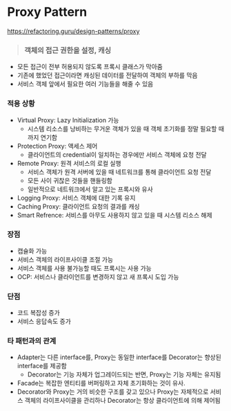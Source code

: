 # Proxy Pattern

https://refactoring.guru/design-patterns/proxy

> ### 객체의 접근 권한을 설정, 캐싱

- 모든 접근이 전부 허용되지 않도록 프록시 클래스가 막아줌
- 기존에 했었던 접근이라면 캐싱된 데이터를 전달하여 객체의 부하를 막음
- 서비스 객체 앞에서 필요한 여러 기능들을 해줄 수 있음

### 적용 상황

- Virtual Proxy: Lazy Initialization 가능
  - 시스템 리소스를 낭비하는 무거운 객체가 있을 때 객체 초기화를 정말 필요할 때까지 연기함
- Protection Proxy: 액세스 제어
  - 클라이언트의 credential이 일치하는 경우에만 서비스 객체에 요청 전달
- Remote Proxy: 원격 서비스의 로컬 실행
  - 서비스 객체가 원격 서버에 있을 때 네트워크를 통해 클라이언트 요청 전달
  - 모든 사이 귀찮은 것들을 핸들링함
  - 일반적으로 네트워크에서 알고 있는 프록시와 유사
- Logging Proxy: 서비스 객체에 대한 기록 유지
- Caching Proxy: 클라이언트 요청의 결과를 캐싱
- Smart Refrence: 서비스를 아무도 사용하지 않고 있을 때 시스템 리소스 해제

### 장점

- 캡슐화 가능
- 서비스 객체의 라이프사이클 조절 가능
- 서비스 객체를 사용 불가능할 때도 프록시는 사용 가능
- OCP: 서비스나 클라이언트를 변경하지 않고 새 프록시 도입 가능

### 단점

- 코드 복잡성 증가
- 서비스 응답속도 증가

### 타 패턴과의 관계

- Adapter는 다른 interface를, Proxy는 동일한 interface를 Decorator는 향상된 interface를 제공함
  - Decorator는 기능 자체가 업그레이드되는 반면, Proxy는 기능 자체는 유지됨
- Facade는 복잡한 엔티티를 버퍼링하고 자체 초기화하는 것이 유사.
- Decorator와 Proxy는 거의 비슷한 구조를 갖고 있으나 Proxy는 자체적으로 서비스 객체의 라이프사이클을 관리하나 Decorator는 항상 클라이언트에 의해 제어됨
